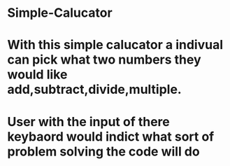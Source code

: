 # Simple-Calucator 
# With this simple calucator a indivual can pick what two numbers they would like add,subtract,divide,multiple. 
# User with the input of there keybaord would indict what sort of problem solving the code will do 
